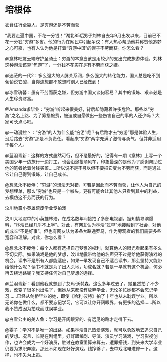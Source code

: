 # 培根体

衣食住行全靠人，是穷游还是不劳而获 

“我要走遍中国，不花一分钱！”湖北85后男子刘林自去年9月出发以来，目前已不花一分钱“穷游”多省。他的行为在网民中引起争议：有人热心帮助他并称赞他追梦之心可嘉，也有人认为他是打着“穷游中国”的幌子不劳而获。你怎么看？ 

@意林吧友云端守护圣骑士：穷游的本意应该是用较少的支出完成旅游体验，刘林这种游法该算“乞游”了，一分钱不花实在是有不劳而获之嫌。 

@迷茫的一代2：多么强大的人脉关系网，多么强大的转化能力，国人总是吃不到葡萄说它酸，当你连想都不敢想时别人已经做到！ 

@冰雪瑰馨：虽有不劳而获之嫌，但穷游中国又谈何容易？其中的锻炼、艰辛必是人生珍贵财富。 

@Amanda求毕业：“穷游”听起来很美好，背后却隐藏着许多危险。那些以“穷游”之名上路、为了筹措旅费，被迫或自愿做出一些伤害自己的事的人还少吗？大家可长点心吧。 

@一动漫控丶：“穷游”的人为什么能“穷游”呢？有后路才去“穷游”那是体验人生，没后路去“穷游”那是不负责任。看起来“穷游”两字充满了激情与勇气，但并非适用于每个人。 

@蓝羽青新：这样的方式虽然可行，但不是最好的，记得有一期《意林》上写一个美国少年一边旅行一边打工，也会沿途搭顺风车，印象最深的是他为了感谢帮助过他的笔者抢着付钱买菜……所以说不是不可以但不要把它变为不劳而获，而是通过它让自己得到锻炼，让自己成长。 

@想念永不疲倦：“穷游”的想法无对错，可若是因此而不劳而获，让他人为自己的梦想埋单，那么“穷游”也只是一个噱头。更有可能会让其他人只看到其中的利益，去模仿这不劳而获的行为。 

汶川地震小英雄荒废学业专拍戏 

汶川大地震中的小英雄林浩，在成名数年间接拍了多部电视剧。据知情导演爆料，“林浩已经几乎不上学”。对此，有网友认为林浩“过早”地接触到了社会，对他的成长“不是好事”。但也有网友认为条条大路通罗马，作为旁观者的我们需要多些宽容和理解。对此，你怎么看？ 

@想念永不疲倦：每个人都有选择自己梦想的权利，就算他人的眼光看起来有多么不切实际。如果演戏是他的梦想，汶川地震带给他的名声只不过是给他获得演戏的机会。读书不是所有人都能适应，如果一早发现自己不适合读书，那么坚持又能带给他什么呢？读书不就是为了出人头地，功成名就？若是一早就有这个机会，何必再去绕远路呢？我支持任何对自己梦想的选择。 

@兰羽青新：看到他我就想到了艾玛·沃特森，这么多年过去了，她虽然拍了不少戏，改变了很多也出名了，但她从来都没有放弃学业，无论多忙她都不会忘记学习……已经从剑桥毕业的她，即使《哈利·波特》拍了十年也从未耽误学业。所以无论你在做什么，都不要忘记学习，它可以让你开阔眼界，有更多的选择……所以我不赞成因为拍戏而耽误学业。 

@白雪公主的美人鱼：学习是开阔眼界的，有远见的路才走得下去。 

@雯子：学习不是唯一的出路，如果林浩自己热爱演戏，就可以勇敢地去追求自己的梦想。况且，长期在剧组里，好好跟编剧、导演、演员学习演戏，学习影视创作，也许会成为一个好演员，胜过在教室里算来算去，遭罪搭钱，到头来大学毕业仍要为求职奔跑，那还不如现在好好演戏，钱挣够了，去中戏北电进修一下。这样，也不失为上策。